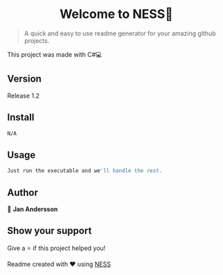 <h1 align='center'>Welcome to NESS👋</h1>

> A quick and easy to use readme generator for your amazing github projects.

This project was made with C#💻

## Version
Release 1.2

## Install
```sh
N/A
```

## Usage
```sh
Just run the executable and we'll handle the rest.
```

## Author

👤 **Jan Andersson**

## Show your support

Give a ⭐️ if this project helped you!

Readme created with ❤️ using [NESS](https://github.com/GreenVortex/C-/tree/master/Ness)
